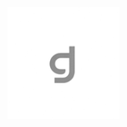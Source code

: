 <div align="center">
  <a href="https://www.linkedin.com/in/guigm/">
    <img src="logo.png" alt="linkedin" width="200" />
  </a>
</div>

